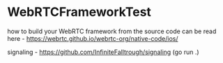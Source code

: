 # WebRTCFrameworkTest

how to build your WebRTC framework from the source code can be read here - https://webrtc.github.io/webrtc-org/native-code/ios/

signaling - https://github.com/InfiniteFalltrough/signaling (go run .)
